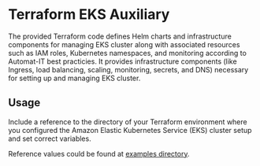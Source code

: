 # Terraform EKS Auxiliary

The provided Terraform code defines Helm charts and infrastructure components for managing EKS cluster along with associated resources such as IAM roles, Kubernetes namespaces, and monitoring according to Automat-IT best practicies. It provides infrastructure components (like Ingress, load balancing, scaling, monitoring, secrets, and DNS) necessary for setting up and managing EKS cluster.


## Usage

Include a reference to the directory of your Terraform environment where you configured the Amazon Elastic Kubernetes Service (EKS) cluster setup and set correct variables.

Reference values could be found at [examples directory](examples).